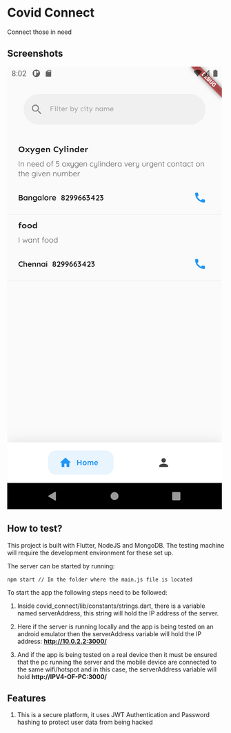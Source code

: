 # Covid Connect

Connect those in need


## Screenshots
![](https://raw.githubusercontent.com/mihirsingh1/covid-connect/main/screenshots/Screenshot_1628649171.png)

## How to test?

This project is built with Flutter, NodeJS and MongoDB. The testing machine will require the development environment for these set up.

The server can be started by running:
```
npm start // In the folder where the main.js file is located
```


To start the app the following steps need to be followed:

1. Inside covid_connect/lib/constants/strings.dart, there is a variable named serverAddress, this string will hold the IP address of the server. 

2. Here if the server is running locally and the app is being tested on an android emulator then the serverAddress variable will hold the IP address: **http://10.0.2.2:3000/**

3. And if the app is being tested on a real device then it must be ensured that the pc running the server and the mobile device are connected to the same wifi/hotspot and in this case, the serverAddress variable will hold **http://IPV4-OF-PC:3000/**


## Features

1. This is a secure platform, it uses JWT Authentication and Password hashing to protect user data from being hacked